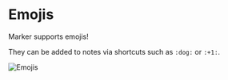# Emojis

Marker supports emojis!

They can be added to notes via shortcuts such as `:dog:` or `:+1:`.

![Emojis](https://github.com/EddieAbbondanzio/marker/master/docs/images/emojis.png)
